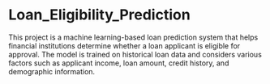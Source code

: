 # Loan_Eligibility_Prediction
 
This project is a machine learning-based loan prediction system that helps financial institutions determine whether a loan applicant is eligible for approval. The model is trained on historical loan data and considers various factors such as applicant income, loan amount, credit history, and demographic information.

